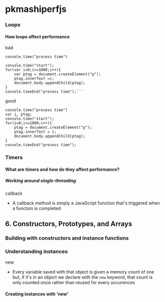 # pkmashiperfjs
### Loops
#### How loops affect performance
bad
```
console.time("process time")

console.time("start");
for(var i=0;i<=1000;i++){
	var ptag = document.createElement("p");
	ptag.innerText =i;
	document.body.appendChild(ptag);
}
console.timeEnd("process time");```
```

good
```
console.time("process time")
var i, ptag;
console.time("start");
for(i=0;i<=1000;i++){
	ptag = document.createElement("p");
	ptag.innerText = i;
	document.body.appendChild(ptag);
}
console.timeEnd("process time");
```



### Timers
#### What are timers and how do they affect performance?


##### Working around single-threading
callback 
- A callback method is simply a JavaScript function that's triggered when  a function is completed


## 6. Constructors, Prototypes, and Arrays
### Building with constructors and instance functions

### Understanding instances
new
- Every variable saved with that object is given a memory count of one but, if it's in an object we declare with the ```new``` keyword, that count is only
counted once rather than reused for every occurences

#### Creating instances with 'new'







